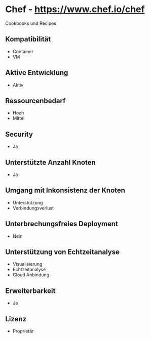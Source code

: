 # Chef - https://www.chef.io/chef
Cookbooks und Recipes

## Kompatibilität
- Container
- VM
	
## Aktive Entwicklung
- Aktiv

## Ressourcenbedarf
- Hoch
- Mittel

## Security
- Ja

## Unterstützte Anzahl Knoten
- Ja

## Umgang mit Inkonsistenz der Knoten
- Unterstützung
- Verbindungsverlust

## Unterbrechungsfreies Deployment
- Nein

## Unterstützung von Echtzeitanalyse
- Visualisierung
- Echtzeitanalyse
- Cloud Anbindung

## Erweiterbarkeit
- Ja

## Lizenz
- Proprietär